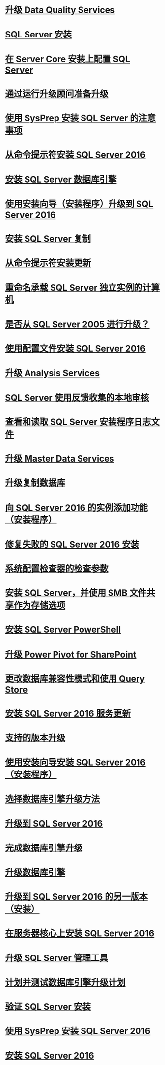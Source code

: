 # [升级 Data Quality Services](upgrade-data-quality-services.md)
# [SQL Server 安装 ](installation-for-sql-server-2016.md)
# [在 Server Core 安装上配置 SQL Server](configure-sql-server-on-a-server-core-installation.md)
# [通过运行升级顾问准备升级](prepare-for-upgrade-by-running-data-migration-assistant.md)
# [使用 SysPrep 安装 SQL Server 的注意事项](considerations-for-installing-sql-server-using-sysprep.md)
# [从命令提示符安装 SQL Server 2016](install-sql-server-2016-from-the-command-prompt.md)
# [安装 SQL Server 数据库引擎](install-sql-server-database-engine.md)
# [使用安装向导（安装程序）升级到 SQL Server 2016](upgrade-to-sql-server-2016-using-the-installation-wizard-setup.md)
# [安装 SQL Server 复制](install-sql-server-replication.md)
# [从命令提示符安装更新](installing-updates-from-the-command-prompt.md)
# [重命名承载 SQL Server 独立实例的计算机](rename-a-computer-that-hosts-a-stand-alone-instance-of-sql-server.md)
# [是否从 SQL Server 2005 进行升级？](are-you-upgrading-from-sql-server-2005.md)
# [使用配置文件安装 SQL Server 2016](install-sql-server-2016-using-a-configuration-file.md)
# [升级 Analysis Services](upgrade-analysis-services.md)
# [SQL Server 使用反馈收集的本地审核](local-audit-for-sql-server-usage-feedback-collection.md)
# [查看和读取 SQL Server 安装程序日志文件](view-and-read-sql-server-setup-log-files.md)
# [升级 Master Data Services](upgrade-master-data-services.md)
# [升级复制数据库](upgrade-replicated-databases.md)
# [向 SQL Server 2016 的实例添加功能（安装程序）](add-features-to-an-instance-of-sql-server-2016-setup.md)
# [修复失败的 SQL Server 2016 安装](repair-a-failed-sql-server-2016-installation.md)
# [系统配置检查器的检查参数](check-parameters-for-the-system-configuration-checker.md)
# [安装 SQL Server，并使用 SMB 文件共享作为存储选项](install-sql-server-with-smb-fileshare-as-a-storage-option.md)
# [安装 SQL Server PowerShell](install-sql-server-powershell.md)
# [升级 Power Pivot for SharePoint](upgrade-power-pivot-for-sharepoint.md)
# [更改数据库兼容性模式和使用 Query Store](change-the-database-compatibility-mode-and-use-the-query-store.md)
# [安装 SQL Server 2016 服务更新](install-sql-server-2016-servicing-updates.md)
# [支持的版本升级](supported-version-and-edition-upgrades.md)
# [使用安装向导安装 SQL Server 2016（安装程序）](install-sql-server-2016-from-the-installation-wizard-setup.md)
# [选择数据库引擎升级方法](choose-a-database-engine-upgrade-method.md)
# [升级到 SQL Server 2016](upgrade-to-sql-server-2016.md)
# [完成数据库引擎升级](complete-the-database-engine-upgrade.md)
# [升级数据库引擎](upgrade-database-engine.md)
# [升级到 SQL Server 2016 的另一版本（安装）](upgrade-to-a-different-edition-of-sql-server-2016-setup.md)
# [在服务器核心上安装 SQL Server 2016](install-sql-server-2016-on-server-core.md)
# [升级 SQL Server 管理工具](upgrade-sql-server-management-tools.md)
# [计划并测试数据库引擎升级计划](plan-and-test-the-database-engine-upgrade-plan.md)
# [验证 SQL Server 安装](validate-a-sql-server-installation.md)
# [使用 SysPrep 安装 SQL Server 2016](install-sql-server-2016-using-sysprep.md)
# [安装 SQL Server 2016](install-sql-server-2016.md)

